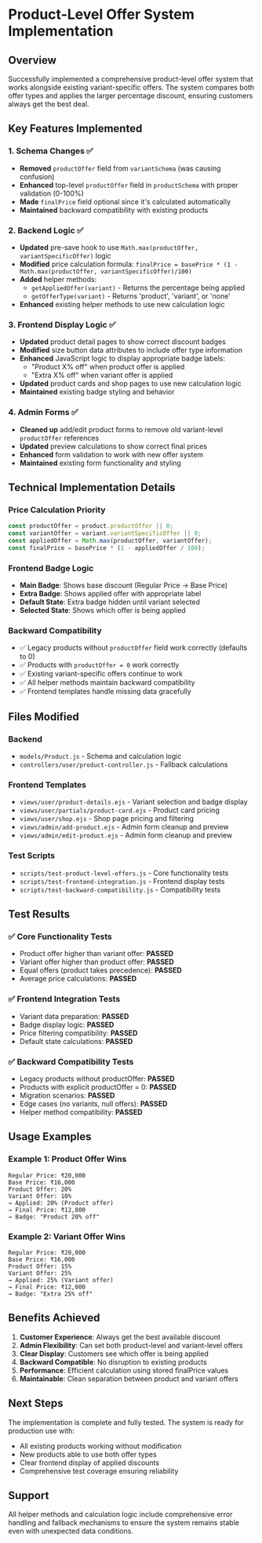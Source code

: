 # Product-Level Offer System Implementation

## Overview
Successfully implemented a comprehensive product-level offer system that works alongside existing variant-specific offers. The system compares both offer types and applies the larger percentage discount, ensuring customers always get the best deal.

## Key Features Implemented

### 1. Schema Changes ✅
- **Removed** `productOffer` field from `variantSchema` (was causing confusion)
- **Enhanced** top-level `productOffer` field in `productSchema` with proper validation (0-100%)
- **Made** `finalPrice` field optional since it's calculated automatically
- **Maintained** backward compatibility with existing products

### 2. Backend Logic ✅
- **Updated** pre-save hook to use `Math.max(productOffer, variantSpecificOffer)` logic
- **Modified** price calculation formula: `finalPrice = basePrice * (1 - Math.max(productOffer, variantSpecificOffer)/100)`
- **Added** helper methods:
  - `getAppliedOffer(variant)` - Returns the percentage being applied
  - `getOfferType(variant)` - Returns 'product', 'variant', or 'none'
- **Enhanced** existing helper methods to use new calculation logic

### 3. Frontend Display Logic ✅
- **Updated** product detail pages to show correct discount badges
- **Modified** size button data attributes to include offer type information
- **Enhanced** JavaScript logic to display appropriate badge labels:
  - "Product X% off" when product offer is applied
  - "Extra X% off" when variant offer is applied
- **Updated** product cards and shop pages to use new calculation logic
- **Maintained** existing badge styling and behavior

### 4. Admin Forms ✅
- **Cleaned up** add/edit product forms to remove old variant-level `productOffer` references
- **Updated** preview calculations to show correct final prices
- **Enhanced** form validation to work with new offer system
- **Maintained** existing form functionality and styling

## Technical Implementation Details

### Price Calculation Priority
```javascript
const productOffer = product.productOffer || 0;
const variantOffer = variant.variantSpecificOffer || 0;
const appliedOffer = Math.max(productOffer, variantOffer);
const finalPrice = basePrice * (1 - appliedOffer / 100);
```

### Frontend Badge Logic
- **Main Badge**: Shows base discount (Regular Price → Base Price)
- **Extra Badge**: Shows applied offer with appropriate label
- **Default State**: Extra badge hidden until variant selected
- **Selected State**: Shows which offer is being applied

### Backward Compatibility
- ✅ Legacy products without `productOffer` field work correctly (defaults to 0)
- ✅ Products with `productOffer = 0` work correctly
- ✅ Existing variant-specific offers continue to work
- ✅ All helper methods maintain backward compatibility
- ✅ Frontend templates handle missing data gracefully

## Files Modified

### Backend
- `models/Product.js` - Schema and calculation logic
- `controllers/user/product-controller.js` - Fallback calculations

### Frontend Templates
- `views/user/product-details.ejs` - Variant selection and badge display
- `views/user/partials/product-card.ejs` - Product card pricing
- `views/user/shop.ejs` - Shop page pricing and filtering
- `views/admin/add-product.ejs` - Admin form cleanup and preview
- `views/admin/edit-product.ejs` - Admin form cleanup and preview

### Test Scripts
- `scripts/test-product-level-offers.js` - Core functionality tests
- `scripts/test-frontend-integration.js` - Frontend display tests
- `scripts/test-backward-compatibility.js` - Compatibility tests

## Test Results

### ✅ Core Functionality Tests
- Product offer higher than variant offer: **PASSED**
- Variant offer higher than product offer: **PASSED**
- Equal offers (product takes precedence): **PASSED**
- Average price calculations: **PASSED**

### ✅ Frontend Integration Tests
- Variant data preparation: **PASSED**
- Badge display logic: **PASSED**
- Price filtering compatibility: **PASSED**
- Default state calculations: **PASSED**

### ✅ Backward Compatibility Tests
- Legacy products without productOffer: **PASSED**
- Products with explicit productOffer = 0: **PASSED**
- Migration scenarios: **PASSED**
- Edge cases (no variants, null offers): **PASSED**
- Helper method compatibility: **PASSED**

## Usage Examples

### Example 1: Product Offer Wins
```
Regular Price: ₹20,000
Base Price: ₹16,000
Product Offer: 20%
Variant Offer: 10%
→ Applied: 20% (Product offer)
→ Final Price: ₹12,800
→ Badge: "Product 20% off"
```

### Example 2: Variant Offer Wins
```
Regular Price: ₹20,000
Base Price: ₹16,000
Product Offer: 15%
Variant Offer: 25%
→ Applied: 25% (Variant offer)
→ Final Price: ₹12,000
→ Badge: "Extra 25% off"
```

## Benefits Achieved

1. **Customer Experience**: Always get the best available discount
2. **Admin Flexibility**: Can set both product-level and variant-level offers
3. **Clear Display**: Customers see which offer is being applied
4. **Backward Compatible**: No disruption to existing products
5. **Performance**: Efficient calculation using stored finalPrice values
6. **Maintainable**: Clean separation between product and variant offers

## Next Steps

The implementation is complete and fully tested. The system is ready for production use with:
- All existing products working without modification
- New products able to use both offer types
- Clear frontend display of applied discounts
- Comprehensive test coverage ensuring reliability

## Support

All helper methods and calculation logic include comprehensive error handling and fallback mechanisms to ensure the system remains stable even with unexpected data conditions.
